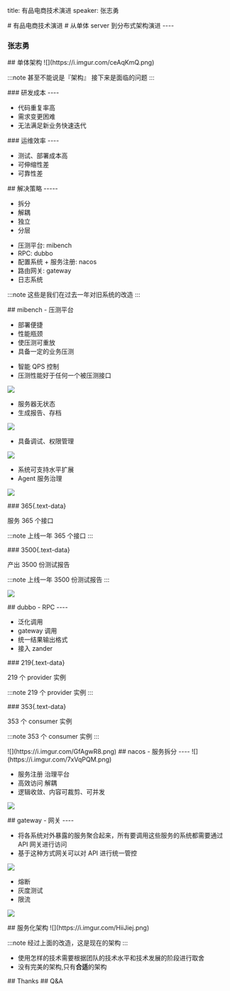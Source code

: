 title: 有品电商技术演进
speaker: 张志勇

<slide :class="aligncenter">
# 有品电商技术演进
# 从单体 server 到分布式架构演进
----

### 张志勇

<slide :class="aligncenter">
## 单体架构

<slide :class="aligncenter">
![](https://i.imgur.com/ceAqKmQ.png)

:::note
甚至不能说是『架构』
接下来是面临的问题
:::

<slide>
### 研发成本
----

* 代码重复率高
* 需求变更困难
* 无法满足新业务快速迭代

<slide>
### 运维效率
----

* 测试、部署成本高
* 可伸缩性差
* 可靠性差

<slide>
## 解决策略
-----

* 拆分
* 解耦
* 独立
* 分层

<slide>

* 压测平台\: mibench
* RPC\: dubbo
* 配置系统 + 服务注册\: nacos
* 路由网关\: gateway
* 日志系统

:::note
这些是我们在过去一年对旧系统的改造
:::

<slide :class="aligncenter">
## mibench - 压测平台

<slide image="https://i.imgur.com/NAX2vSV.png">

<slide>

* 部署便捷
* 性能瓶颈
* 使压测可重放
* 具备一定的业务压测

<slide>

* 智能 QPS 控制
* 压测性能好于任何一个被压测接口

<slide :class="aligncenter">

![](https://i.imgur.com/dA36z9X.png)

<slide>

* 服务器无状态
* 生成报告、存档

<slide>

![](https://i.imgur.com/NGJafQn.png)

<slide>

* 具备调试、权限管理

<slide :class="aligncenter">

![](https://i.imgur.com/MZaEOOJ.png)

<slide>

* 系统可支持水平扩展
* Agent 服务治理

<slide :class="aligncenter">

![](https://i.imgur.com/FiTYHXJ.png)

<slide :class="aligncenter">
### 365{.text-data}

服务 365 个接口

:::note
上线一年 365 个接口
:::

<slide :class="aligncenter">
### 3500{.text-data}

产出 3500 份测试报告

:::note
上线一年 3500 份测试报告
:::

<slide :class="aligncenter">

![](https://i.imgur.com/3XmHShC.png)


<slide :class="aligncenter">
## dubbo - RPC
----

<slide>

* 泛化调用
* gateway 调用
* 统一结果输出格式
* 接入 zander

<slide :class="aligncenter">
### 219{.text-data}

219 个 provider 实例

:::note
219 个 provider 实例
:::

<slide :class="aligncenter">
### 353{.text-data}

353 个 consumer 实例

:::note
353 个 consumer 实例
:::

<slide :class="aligncenter">
![](https://i.imgur.com/GfAgwR8.png)


<slide :class="aligncenter">
## nacos - 服务拆分
----

<slide :class="aligncenter">
![](https://i.imgur.com/7xVqPQM.png)

<slide>

* 服务注册 治理平台
* 高效访问 解耦
* 逻辑收敛、内容可裁剪、可并发

<slide :class="aligncenter">

![](https://i.imgur.com/GILxsPb.png)


<slide :class="aligncenter">
## gateway - 网关
----

* 将各系统对外暴露的服务聚合起来，所有要调用这些服务的系统都需要通过 API 网关进行访问
* 基于这种方式网关可以对 API 进行统一管控

<slide :class="aligncenter">

![](https://i.imgur.com/4J0nYXP.png)

<slide>

* 熔断
* 灰度测试
* 限流

<slide :class="aligncenter">

![](https://i.imgur.com/MMklxR2.png)

<slide>
## 服务化架构

<slide :class="aligncenter">
![](https://i.imgur.com/HiiJiej.png)

:::note
经过上面的改造，这是现在的架构
:::

<slide class="bg-black" :class="size-80 bg-black-blue" image="https://source.unsplash.com/6njoEbtarec/ .dark">

* 使用怎样的技术需要根据团队的技术水平和技术发展的阶段进行取舍
* 没有完美的架构,只有**合适**的架构

<slide :class="aligncenter">
## Thanks

<slide :class="aligncenter">
## Q&A
